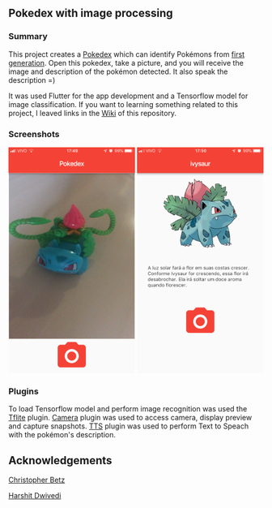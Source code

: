 ## Pokedex with image processing

### Summary
This project creates a [Pokedex](http://pokemon.wikia.com/wiki/Pok%C3%A9dex) which can identify Pokémons from [first generation](https://en.wikipedia.org/wiki/List_of_generation_I_Pok%C3%A9mon). Open this pokedex, take a picture, and you will receive the image and description of the pokémon detected. It also speak the description =)

It was used Flutter for the app development and a Tensorflow model for image classification. If you want to learning something related to this project, I leaved links in the [Wiki](https://github.com/thiventura/PokedexWithImageProcessing/wiki/Home) of this repository.


### Screenshots
<img src="https://github.com/thiventura/PokedexWithImageProcessing/blob/master/docs/screenshotcamera.png" width="250">
<img src="https://github.com/thiventura/PokedexWithImageProcessing/blob/master/docs/screenshotpokemon.png" width="250">


### Plugins
To load Tensorflow model and perform image recognition was used the [Tflite](https://pub.dartlang.org/packages/tflite) plugin. [Camera](https://pub.dartlang.org/packages/camera) plugin was used to access camera, display preview and capture snapshots. [TTS](https://pub.dartlang.org/packages/tts) plugin was used to perform Text to Speach with the pokémon's description.


## Acknowledgements
[Christopher Betz](https://github.com/cbetz/flutter-vision)

[Harshit Dwivedi](https://heartbeat.fritz.ai/building-pok%C3%A9dex-in-android-using-tensorflow-lite-and-firebase-cc780848395)
